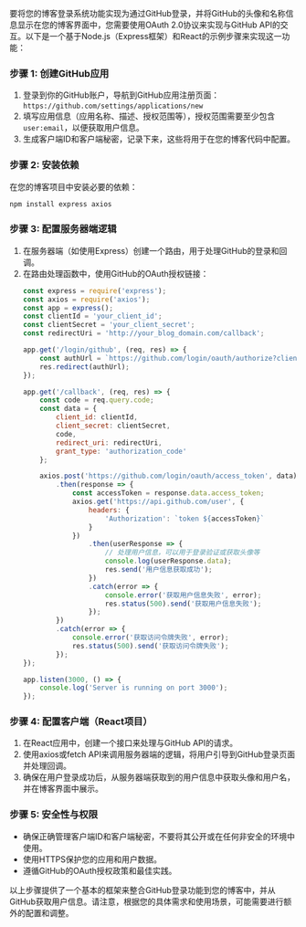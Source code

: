 要将您的博客登录系统功能实现为通过GitHub登录，并将GitHub的头像和名称信息显示在您的博客界面中，您需要使用OAuth 2.0协议来实现与GitHub API的交互。以下是一个基于Node.js（Express框架）和React的示例步骤来实现这一功能：

### 步骤 1: 创建GitHub应用
1. 登录到你的GitHub账户，导航到GitHub应用注册页面：`https://github.com/settings/applications/new`
2. 填写应用信息（应用名称、描述、授权范围等），授权范围需要至少包含`user:email`，以便获取用户信息。
3. 生成客户端ID和客户端秘密，记录下来，这些将用于在您的博客代码中配置。

### 步骤 2: 安装依赖
在您的博客项目中安装必要的依赖：
```bash
npm install express axios
```

### 步骤 3: 配置服务器端逻辑
1. 在服务器端（如使用Express）创建一个路由，用于处理GitHub的登录和回调。
2. 在路由处理函数中，使用GitHub的OAuth授权链接：
   ```javascript
   const express = require('express');
   const axios = require('axios');
   const app = express();
   const clientId = 'your_client_id';
   const clientSecret = 'your_client_secret';
   const redirectUri = 'http://your_blog_domain.com/callback';

   app.get('/login/github', (req, res) => {
       const authUrl = `https://github.com/login/oauth/authorize?client_id=${clientId}&redirect_uri=${redirectUri}`;
       res.redirect(authUrl);
   });

   app.get('/callback', (req, res) => {
       const code = req.query.code;
       const data = {
           client_id: clientId,
           client_secret: clientSecret,
           code,
           redirect_uri: redirectUri,
           grant_type: 'authorization_code'
       };

       axios.post('https://github.com/login/oauth/access_token', data)
           .then(response => {
               const accessToken = response.data.access_token;
               axios.get('https://api.github.com/user', {
                   headers: {
                       'Authorization': `token ${accessToken}`
                   }
               })
                   .then(userResponse => {
                       // 处理用户信息，可以用于登录验证或获取头像等
                       console.log(userResponse.data);
                       res.send('用户信息获取成功');
                   })
                   .catch(error => {
                       console.error('获取用户信息失败', error);
                       res.status(500).send('获取用户信息失败');
                   });
           })
           .catch(error => {
               console.error('获取访问令牌失败', error);
               res.status(500).send('获取访问令牌失败');
           });
   });

   app.listen(3000, () => {
       console.log('Server is running on port 3000');
   });
   ```
### 步骤 4: 配置客户端（React项目）
1. 在React应用中，创建一个接口来处理与GitHub API的请求。
2. 使用axios或fetch API来调用服务器端的逻辑，将用户引导到GitHub登录页面并处理回调。
3. 确保在用户登录成功后，从服务器端获取到的用户信息中获取头像和用户名，并在博客界面中展示。

### 步骤 5: 安全性与权限
- 确保正确管理客户端ID和客户端秘密，不要将其公开或在任何非安全的环境中使用。
- 使用HTTPS保护您的应用和用户数据。
- 遵循GitHub的OAuth授权政策和最佳实践。

以上步骤提供了一个基本的框架来整合GitHub登录功能到您的博客中，并从GitHub获取用户信息。请注意，根据您的具体需求和使用场景，可能需要进行额外的配置和调整。